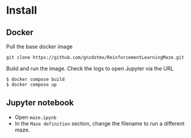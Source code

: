 # Install
## Docker
Pull the base docker image
```
git clone https://github.com/gnzdotmx/ReinforcementLearningMaze.git
```

Build and run the image. 
Check the logs to open Jupyter via the URL
```
$ docker compose build
$ docker compose up
```
## Jupyter notebook
* Open `maze.ipynb` 
* In the `Maze definition` section, change the filename to run a different maze.



